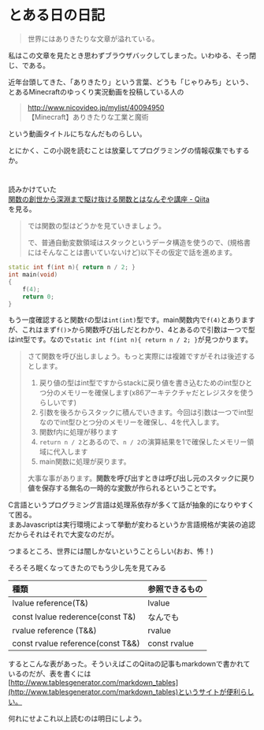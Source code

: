 # とある日の日記
> 世界にはありきたりな文章が溢れている。

私はこの文章を見たとき思わずブラウザバックしてしまった。いわゆる、そっ閉じ、である。

近年台頭してきた、「ありきたり」という言葉、どうも「じゃりみち」という、とあるMinecraftのゆっくり実況動画を投稿している人の

>http://www.nicovideo.jp/mylist/40094950  
>【Minecraft】ありきたりな工業と魔術

という動画タイトルにちなんだものらしい。

とにかく、この小説を読むことは放棄してプログラミングの情報収集でもするか。

#

読みかけていた  
[関数の創世から深淵まで駆け抜ける関数とはなんぞや講座 - Qiita](http://qiita.com/yumetodo/items/cdfb41781d32d98be1b4)  
を見る。

>では関数の型はどうかを見ていきましょう。
>
>で、普通自動変数領域はスタックというデータ構造を使うので、(規格書にはそんなことは書いていないけど)以下その仮定で話を進めます。

```cpp
static int f(int n){ return n / 2; }
int main(void)
{
    f(4);
    return 0;
}
```

もう一度確認すると関数`f`の型は`int(int)`型です。main関数内で`f(4)`とありますが、これはまず`f()`>から関数呼び出しだとわかり、4とあるので引数は一つで型はint型です。なので`static int f(int n){ return n / 2; }`が見つかります。

>さて関数を呼び出しましょう。もっと実際には複雑ですがそれは後述するとします。
>
>1.  戻り値の型はint型ですからstackに戻り値を書き込むためのint型ひとつ分のメモリーを確保します(x86アーキテクチャだとレジスタを使うらしいです)
>2.  引数を後ろからスタックに積んでいきます。今回は引数は一つでint型なのでint型ひとつ分のメモリーを確保し、4を代入します。
>3.  関数f内に処理が移ります
>4.  `return n / 2`とあるので、`n / 2`の演算結果を1で確保したメモリー領域に代入します
>5.  main関数に処理が戻ります。
>
>大事な事があります。**関数を呼び出すときは呼び出し元のスタックに戻り値を保存する無名の一時的な変数が作られるということです。**

C言語というプログラミング言語は処理系依存が多くて話が抽象的になりやすくて困る。  
まあJavascriptは実行環境によって挙動が変わるというか言語規格が実装の追認だからそれはそれで大変なのだが。

つまるところ、世界には闇しかないということらしい(おお、怖！)

そろそろ眠くなってきたのでもう少し先を見てみる


|**種類**|**参照できるもの**|
|:-|:-|
|lvalue reference(T&amp;)|lvalue|
|const lvalue rederence(const T&amp;)|なんでも|
|rvalue reference (T&amp;&amp;)|rvalue|
|const rvalue reference(const T&amp;&amp;)|const rvalue|

するとこんな表があった。そういえばこのQiitaの記事もmarkdownで書かれているのだが、表を書くには[http://www.tablesgenerator.com/markdown_tables](http://www.tablesgenerator.com/markdown_tables)というサイトが便利らしい。

何れにせよこれ以上読むのは明日にしよう。